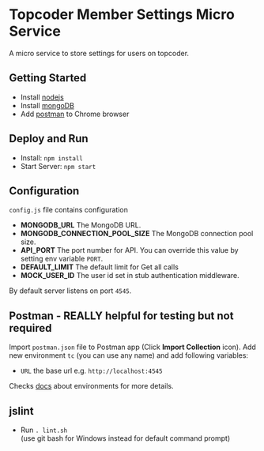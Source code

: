 # Topcoder Member Settings Micro Service

A micro service to store settings for users on topcoder.

## Getting Started

* Install [nodejs](http://nodejs.org/)
* Install [mongoDB](http://www.mongodb.org/downloads)
* Add [postman](http://www.getpostman.com/) to Chrome browser

## Deploy and Run

* Install: ``npm install``
* Start Server: ``npm start``

## Configuration
``config.js`` file contains configuration

* **MONGODB_URL** The MongoDB URL.
* **MONGODB_CONNECTION_POOL_SIZE** The MongoDB connection pool size.
* **API_PORT** The port number for API. You can override this value by setting env variable ``PORT``.
* **DEFAULT_LIMIT** The default limit for Get all calls
* **MOCK_USER_ID** The user id set in stub authentication middleware.

By default server listens on port ``4545``.

## Postman - REALLY helpful for testing but not required
Import ``postman.json`` file to Postman app (Click **Import Collection** icon).
Add new environment ``tc`` (you can use any name) and add following variables:
* ``URL`` the base url e.g. ``http://localhost:4545``

Checks [docs](http://www.getpostman.com/docs/environments) about environments for more details.


## jslint
* Run ``. lint.sh``  
(use git bash for Windows instead for default command prompt)
